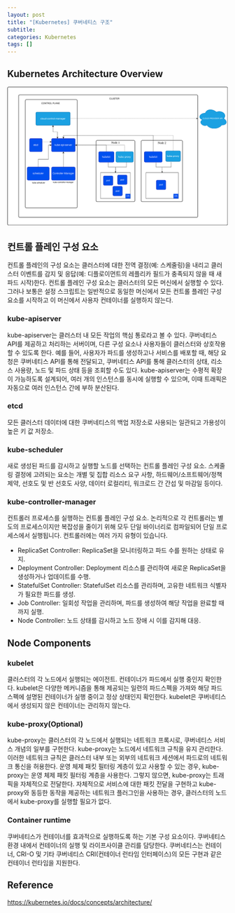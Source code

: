 ```yaml
---
layout: post
title: "[Kubernetes] 쿠버네티스 구조"
subtitle:
categories: Kubernetes
tags: []
---
```


## Kubernetes Architecture Overview  
![2024-09-06-kubernetes-architecture.svg](https://github.com/aohus/aohus.github.io/blob/main/assets/images/posts/2024-09-06-kubernetes-architecture.svg?raw=true)  
  
## 컨트롤 플레인 구성 요소   
컨트롤 플레인의 구성 요소는 클러스터에 대한 전역 결정(예: 스케줄링)을 내리고 클러스터 이벤트를 감지 및 응답(예: 디플로이먼트의 레플리카 필드가 충족되지 않을 때 새 파드 시작)한다. 컨트롤 플레인 구성 요소는 클러스터의 모든 머신에서 실행할 수 있다. 그러나 보통은 설정 스크립트는 일반적으로 동일한 머신에서 모든 컨트롤 플레인 구성 요소를 시작하고 이 머신에서 사용자 컨테이너를 실행하지 않는다.  
  
### kube-apiserver   
kube-apiserver는 클러스터 내 모든 작업의 핵심 통로라고 볼 수 있다. 쿠버네티스 API를 제공하고 처리하는 서버이며, 다른 구성 요소나 사용자들이 클러스터와 상호작용할 수 있도록 한다. 예를 들어, 사용자가 파드를 생성하고나 서비스를 배포할 때, 해당 요청은 쿠버네티스 API를 통해 전달되고, 쿠버네티스 API를 통해 클러스터의 상태, 리소스 사용량, 노드 및 파드 상태 등을 조회할 수도 있다. kube-apiserver는 수평적 확장이 가능하도록 설계되어, 여러 개의 인스턴스를 동시에 실행할 수 있으며, 이때 트래픽은 자동으로 여러 인스턴스 간에 부하 분산된다.  
  
### etcd   
모든 클러스터 데이터에 대한 쿠버네티스의 백업 저장소로 사용되는 일관되고 가용성이 높은 키 값 저장소.  
  
### kube-scheduler  
새로 생성된 파드를 감시하고 실행할 노드를 선택하는 컨트롤 플레인 구성 요소. 스케줄링 결정에 고려되는 요소는 개별 및 집합 리소스 요구 사항, 하드웨어/소프트웨어/정책 제약, 선호도 및 반 선호도 사양, 데이터 로컬리티, 워크로드 간 간섭 및 마감일 등이다.  
  
### kube-controller-manager   
컨트롤러 프로세스를 실행하는 컨트롤 플레인 구성 요소. 논리적으로 각 컨트롤러는 별도의 프로세스이지만 복잡성을 줄이기 위해 모두 단일 바이너리로 컴파일되어 단일 프로세스에서 실행됩니다. 컨트롤러에는 여러 가지 유형이 있습니다.  
- ReplicaSet Controller: ReplicaSet을 모니터링하고 파드 수를 원하는 상태로 유지.  
- Deployment Controller: Deployment 리소스를 관리하여 새로운 ReplicaSet을 생성하거나 업데이트를 수행.  
- StatefulSet Controller: StatefulSet 리소스를 관리하며, 고유한 네트워크 식별자가 필요한 파드를 생성.  
- Job Controller: 일회성 작업을 관리하며, 파드를 생성하여 해당 작업을 완료할 때까지 실행.  
- Node Controller: 노드 상태를 감시하고 노드 장애 시 이를 감지해 대응.  
  

## Node Components  
### kubelet   
클러스터의 각 노드에서 실행되는 에이전트. 컨테이너가 파드에서 실행 중인지 확인한다. kubelet은 다양한 메커니즘을 통해 제공되는 일련의 파드스펙을 가져와 해당 파드스펙에 설명된 컨테이너가 실행 중이고 정상 상태인지 확인한다. kubelet은 쿠버네티스에서 생성되지 않은 컨테이너는 관리하지 않는다.   
  
### kube-proxy(Optional)   
kube-proxy는 클러스터의 각 노드에서 실행되는 네트워크 프록시로, 쿠버네티스 서비스 개념의 일부를 구현한다. kube-proxy는 노드에서 네트워크 규칙을 유지 관리한다. 이러한 네트워크 규칙은 클러스터 내부 또는 외부의 네트워크 세션에서 파드로의 네트워크 통신을 허용한다. 운영 체제 패킷 필터링 계층이 있고 사용할 수 있는 경우, kube-proxy는 운영 체제 패킷 필터링 계층을 사용한다. 그렇지 않으면, kube-proxy는 트래픽을 자체적으로 전달한다. 자체적으로 서비스에 대한 패킷 전달을 구현하고 kube-proxy와 동등한 동작을 제공하는 네트워크 플러그인을 사용하는 경우, 클러스터의 노드에서 kube-proxy를 실행할 필요가 없다.   
  
### Container runtime  
쿠버네티스가 컨테이너를 효과적으로 실행하도록 하는 기본 구성 요소이다. 쿠버네티스 환경 내에서 컨테이너의 실행 및 라이프사이클 관리를 담당한다. 쿠버네티스는 컨테이너, CRI-O 및 기타 쿠버네티스 CRI(컨테이너 런타임 인터페이스)의 모든 구현과 같은 컨테이너 런타임을 지원한다.  
  
  
## Reference    
https://kubernetes.io/docs/concepts/architecture/    